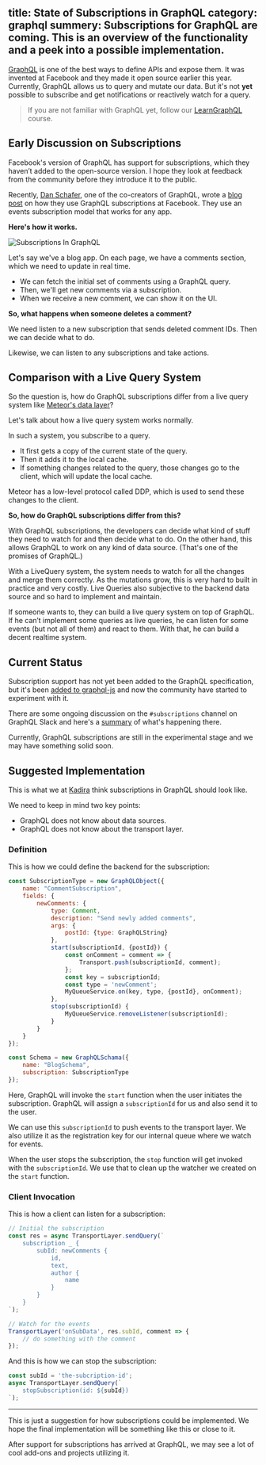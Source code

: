 title: State of Subscriptions in GraphQL
category: graphql
summery: Subscriptions for GraphQL are coming. This is an overview of the functionality and a peek into a possible implementation.
---

[GraphQL](http://graphql.org/) is one of the best ways to define APIs and expose them. It was invented at Facebook and they made it open source earlier this year. Currently, GraphQL allows us to query and mutate our data. But it's not **yet** possible to subscribe and get notifications or reactively watch for a query.

> If you are not familiar with GraphQL yet, follow our [LearnGraphQL](https://learngraphql.com/) course.

## Early Discussion on Subscriptions

Facebook's version of GraphQL has support for subscriptions, which they haven’t added to the open-source version. I hope they look at feedback from the community before they introduce it to the public.

Recently, [Dan Schafer](https://twitter.com/dlschafer), one of the co-creators of GraphQL, wrote a [blog post](http://graphql.org/blog/subscriptions-in-graphql-and-relay/) on how they use GraphQL subscriptions at Facebook. They use an events subscription model that works for any app.

**Here's how it works.**

![Subscriptions In GraphQL](https://cldup.com/SGJ72NjMxo.png)

Let's say we've a blog app. On each page, we have a comments section, which we need to update in real time.

* We can fetch the initial set of comments using a GraphQL query.
* Then, we'll get new comments via a subscription.
* When we receive a new comment, we can show it on the UI.

**So, what happens when someone deletes a comment?**

We need listen to a new subscription that sends deleted comment IDs. Then we can decide what to do.

Likewise, we can listen to any subscriptions and take actions.

## Comparison with a Live Query System

So the question is, how do GraphQL subscriptions differ from a live query system like [Meteor's data layer](https://www.meteor.com/livequery)?

Let's talk about how a live query system works normally. 

In such a system, you subscribe to a query. 

* It first gets a copy of the current state of the query.
* Then it adds it to the local cache.
* If something changes related to the query, those changes go to the client, which will update the local cache.

Meteor has a low-level protocol called DDP, which is used to send these changes to the client.

**So, how do GraphQL subscriptions differ from this?**

With GraphQL subscriptions, the developers can decide what kind of stuff they need to watch for and then decide what to do. On the other hand, this allows GraphQL to work on any kind of data source. (That's one of the promises of GraphQL.)

With a LiveQuery system, the system needs to watch for all the changes and merge them correctly. As the mutations grow, this is very hard to built in practice and very costly. Live Queries also subjective to the backend data source and so hard to implement and maintain.

If someone wants to, they can build a live query system on top of GraphQL. If he can’t implement some queries as live queries, he can listen for some events (but not all of them) and react to them. With that, he can build a decent realtime system.

## Current Status

Subscription support has not yet been added to the GraphQL specification, but it's been [added to graphql-js](https://github.com/graphql/graphql-js/pull/189) and now the community have started to experiment with it.

There are some ongoing discussion on the `#subscriptions` channel on GraphQL Slack and here's a [summary](https://gist.github.com/OlegIlyenko/a5a9ab1b000ba0b5b1ad) of what's happening there. 

Currently, GraphQL subscriptions are still in the experimental stage and we may have something solid soon.

## Suggested Implementation

This is what we at [Kadira](https://kadira.io/graphql) think subscriptions in GraphQL should look like. 

We need to keep in mind two key points:

* GraphQL does not know about data sources.
* GraphQL does not know about the transport layer.

### Definition

This is how we could define the backend for the subscription:

~~~js
const SubscriptionType = new GraphQLObject({
    name: "CommentSubscription",
    fields: {
        newComments: {
            type: Comment,
            description: "Send newly added comments",
            args: {
                postId: {type: GraphQLString}
            },
            start(subscriptionId, {postId}) {
                const onComment = comment => {
                    Transport.push(subscriptionId, comment);
                };
                const key = subscriptionId;
                const type = 'newComment';
                MyQueueService.on(key, type, {postId}, onComment);
            },
            stop(subscriptionId) {
                MyQueueService.removeListener(subscriptionId);
            }
        }
    }
});

const Schema = new GraphQLSchama({
    name: "BlogSchema",
    subscription: SubscriptionType
});
~~~

Here, GraphQL will invoke the `start` function when the user initiates the subscription. GraphQL will assign a `subscriptionId` for us and also send it to the user. 

We can use this `subscriptionId` to push events to the transport layer. We also utilize it as the registration key for our internal queue where we watch for events.

When the user stops the subscription, the `stop` function will get invoked with the `subscriptionId`. We use that to clean up the watcher we created on the `start` function.

### Client Invocation

This is how a client can listen for a subscription:

~~~js
// Initial the subscription
const res = async TransportLayer.sendQuery(`
    subscription _ {
        subId: newComments {
            id,
            text,
            author {
                name
            }
        }
    }
`);

// Watch for the events
TransportLayer('onSubData', res.subId, comment => {
    // do something with the comment
});
~~~

And this is how we can stop the subscription:

~~~js
const subId = 'the-subcription-id';
async TransportLayer.sendQuery(`
    stopSubscription(id: ${subId})
`);
~~~

<hr />

This is just a suggestion for how subscriptions could be implemented. We hope the final implementation will be something like this or close to it.

After support for subscriptions has arrived at GraphQL, we may see a lot of cool add-ons and projects utilizing it.